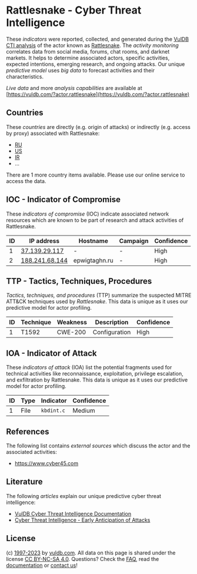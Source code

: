 # Rattlesnake - Cyber Threat Intelligence

These _indicators_ were reported, collected, and generated during the [VulDB CTI analysis](https://vuldb.com/?kb.cti) of the actor known as [Rattlesnake](https://vuldb.com/?actor.rattlesnake). The _activity monitoring_ correlates data from social media, forums, chat rooms, and darknet markets. It helps to determine associated actors, specific activities, expected intentions, emerging research, and ongoing attacks. Our unique _predictive model_ uses _big data_ to forecast activities and their characteristics.

_Live data_ and more _analysis capabilities_ are available at [https://vuldb.com/?actor.rattlesnake](https://vuldb.com/?actor.rattlesnake)

## Countries

These _countries_ are directly (e.g. origin of attacks) or indirectly (e.g. access by proxy) associated with Rattlesnake:

* [RU](https://vuldb.com/?country.ru)
* [US](https://vuldb.com/?country.us)
* [IR](https://vuldb.com/?country.ir)
* ...

There are 1 more country items available. Please use our online service to access the data.

## IOC - Indicator of Compromise

These _indicators of compromise_ (IOC) indicate associated network resources which are known to be part of research and attack activities of Rattlesnake.

ID | IP address | Hostname | Campaign | Confidence
-- | ---------- | -------- | -------- | ----------
1 | [37.139.29.117](https://vuldb.com/?ip.37.139.29.117) | - | - | High
2 | [188.241.68.144](https://vuldb.com/?ip.188.241.68.144) | epwigtaghn.ru | - | High

## TTP - Tactics, Techniques, Procedures

_Tactics, techniques, and procedures_ (TTP) summarize the suspected MITRE ATT&CK techniques used by _Rattlesnake_. This data is unique as it uses our predictive model for actor profiling.

ID | Technique | Weakness | Description | Confidence
-- | --------- | -------- | ----------- | ----------
1 | T1592 | CWE-200 | Configuration | High

## IOA - Indicator of Attack

These _indicators of attack_ (IOA) list the potential fragments used for technical activities like reconnaissance, exploitation, privilege escalation, and exfiltration by Rattlesnake. This data is unique as it uses our predictive model for actor profiling.

ID | Type | Indicator | Confidence
-- | ---- | --------- | ----------
1 | File | `kbdint.c` | Medium

## References

The following list contains _external sources_ which discuss the actor and the associated activities:

* https://www.cyber45.com

## Literature

The following _articles_ explain our unique predictive cyber threat intelligence:

* [VulDB Cyber Threat Intelligence Documentation](https://vuldb.com/?kb.cti)
* [Cyber Threat Intelligence - Early Anticipation of Attacks](https://www.scip.ch/en/?labs.20201022)

## License

(c) [1997-2023](https://vuldb.com/?kb.changelog) by [vuldb.com](https://vuldb.com/?kb.about). All data on this page is shared under the license [CC BY-NC-SA 4.0](https://creativecommons.org/licenses/by-nc-sa/4.0/). Questions? Check the [FAQ](https://vuldb.com/?kb.faq), read the [documentation](https://vuldb.com/?kb) or [contact us](https://vuldb.com/?contact)!
